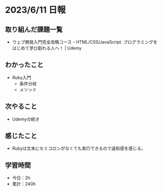 # 2023/6/11 日報
## 取り組んだ課題一覧
- ウェブ開発入門完全攻略コース - HTML/CSS/JavaScript. プログラミングをはじめて学び創れる人へ！ | Udemy

## わかったこと
- Ruby入門
  - 条件分岐
  - メソッド
 
## 次やること
- Udemyの続き

## 感じたこと
- Rubyは文末にセミコロンがなくても実行できるので違和感を感じる。

## 学習時間
- 今日：2h
- 累計：240h
